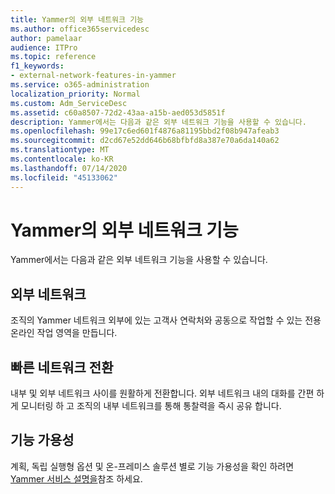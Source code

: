```yaml
---
title: Yammer의 외부 네트워크 기능
ms.author: office365servicedesc
author: pamelaar
audience: ITPro
ms.topic: reference
f1_keywords:
- external-network-features-in-yammer
ms.service: o365-administration
localization_priority: Normal
ms.custom: Adm_ServiceDesc
ms.assetid: c60a8507-72d2-43aa-a15b-aed053d5851f
description: Yammer에서는 다음과 같은 외부 네트워크 기능을 사용할 수 있습니다.
ms.openlocfilehash: 99e17c6ed601f4876a81195bbd2f08b947afeab3
ms.sourcegitcommit: d2cd67e52dd646b68bfbfd8a387e70a6da140a62
ms.translationtype: MT
ms.contentlocale: ko-KR
ms.lasthandoff: 07/14/2020
ms.locfileid: "45133062"
---
```

# <a name="external-network-features-in-yammer"></a>Yammer의 외부 네트워크 기능

Yammer에서는 다음과 같은 외부 네트워크 기능을 사용할 수 있습니다.
  
## <a name="external-networks"></a>외부 네트워크

조직의 Yammer 네트워크 외부에 있는 고객사 연락처와 공동으로 작업할 수 있는 전용 온라인 작업 영역을 만듭니다.
  
## <a name="fast-network-switching"></a>빠른 네트워크 전환

내부 및 외부 네트워크 사이를 원활하게 전환합니다. 외부 네트워크 내의 대화를 간편 하 게 모니터링 하 고 조직의 내부 네트워크를 통해 통찰력을 즉시 공유 합니다.
  
## <a name="feature-availability"></a>기능 가용성

계획, 독립 실행형 옵션 및 온-프레미스 솔루션 별로 기능 가용성을 확인 하려면 [Yammer 서비스 설명을](yammer-service-description.md)참조 하세요.